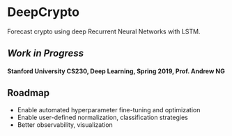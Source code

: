 # DeepCrypto
Forecast crypto using deep Recurrent Neural Networks with LSTM.

## _Work in Progress_
#### Stanford University CS230, Deep Learning, Spring 2019, Prof. Andrew NG
## Roadmap
- Enable automated hyperparameter fine-tuning and optimization
- Enable user-defined normalization, classification strategies
- Better observability, visualization
